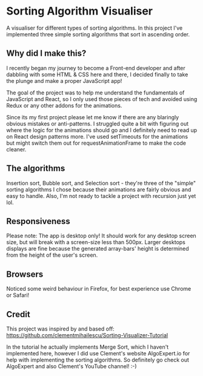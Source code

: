 # Sorting Algorithm Visualiser
A visualiser for different types of sorting algorithms. In this project I've implemented three simple sorting algorithms that sort in ascending order.

## Why did I make this?
I recently began my journey to become a Front-end developer and after dabbling with some HTML & CSS here and there, I decided finally to take the plunge and make a proper JavaScript app!

The goal of the project was to help me understand the fundamentals of JavaScript and React, so I only used those pieces of tech and avoided using Redux or any other addons for the animations.

Since its my first project please let me know if there are any blaringly obvious mistakes or anti-patterns. I struggled quite a bit with figuring out where the logic for the animations should go and I definitely need to read up on React design patterns more. I've used setTimeouts for the animations but might switch them out for requestAnimationFrame to make the code cleaner.

## The algorithms

Insertion sort, Bubble sort, and Selection sort - they're three of the "simple" sorting algorithms I chose because their animations are fairly obvious and easy to handle. Also, I'm not ready to tackle a project with recursion just yet lol. 

## Responsiveness

Please note: The app is desktop only! It should work for any desktop screen size, but will break with a screen-size less than 500px. Larger desktops displays are fine because the generated array-bars' height is determined from the height of the user's screen.

## Browsers

Noticed some weird behaviour in Firefox, for best experience use Chrome or Safari!

## Credit
This project was inspired by and based off: https://github.com/clementmihailescu/Sorting-Visualizer-Tutorial

In the tutorial he actually implements Merge Sort, which I haven't implemented here, however I did use Clement's website AlgoExpert.io for help with implementing the sorting algorithms. So definitely go check out AlgoExpert and also Clement's YouTube channel! :-)
